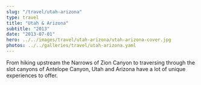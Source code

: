 ```yaml
---
slug: "/travel/utah-arizona"
type: travel
title: "Utah & Arizona"
subtitle: "2013"
date: "2013-07-01"
hero: ../../images/travel/utah-arizona/utah-arizona-cover.jpg
photos: ../../galleries/travel/utah-arizona.yaml
---
```


From hiking upstream the Narrows of Zion Canyon to traversing through the slot canyons of Antelope Canyon, Utah and Arizona have a lot of unique experiences to offer.